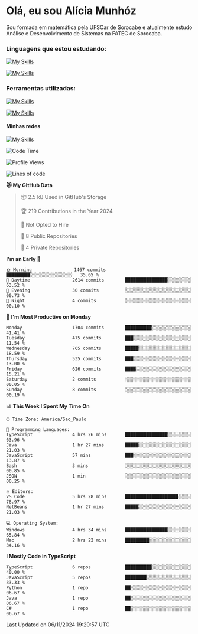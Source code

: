 # Olá, eu sou Alícia Munhóz

<p>Sou formada em matemática pela UFSCar de Sorocabe e atualmente estudo Análise e Desenvolvimento de Sistemas na FATEC de Sorocaba.</p>

### Linguagens que estou estudando:

[![My Skills](https://skillicons.dev/icons?i=js,ts,html,css)](https://skillicons.dev)


[![My Skills](https://skillicons.dev/icons?i=nodejs,java,py,latex)](https://skillicons.dev)

### Ferramentas utilizadas:

[![My Skills](https://skillicons.dev/icons?i=vscode,discord,figma,git)](https://skillicons.dev)

[![My Skills](https://skillicons.dev/icons?i=github,gmail,mongodb,sublime)](https://skillicons.dev)

#### Minhas redes
[![My Skills](https://skillicons.dev/icons?i=linkedin)](https://www.linkedin.com/in/aliciamunhozfrancodecamargo/)

<!--START_SECTION:waka-->
![Code Time](http://img.shields.io/badge/Code%20Time-145%20hrs%2010%20mins-blue)

![Profile Views](http://img.shields.io/badge/Profile%20Views-5-blue)

![Lines of code](https://img.shields.io/badge/From%20Hello%20World%20I%27ve%20Written-5.7%20million%20lines%20of%20code-blue)

**🐱 My GitHub Data** 

> 📦 2.5 kB Used in GitHub's Storage 
 > 
> 🏆 219 Contributions in the Year 2024
 > 
> 🚫 Not Opted to Hire
 > 
> 📜 8 Public Repositories 
 > 
> 🔑 4 Private Repositories 
 > 
**I'm an Early 🐤** 

```text
🌞 Morning                1467 commits        █████████░░░░░░░░░░░░░░░░   35.65 % 
🌆 Daytime                2614 commits        ████████████████░░░░░░░░░   63.52 % 
🌃 Evening                30 commits          ░░░░░░░░░░░░░░░░░░░░░░░░░   00.73 % 
🌙 Night                  4 commits           ░░░░░░░░░░░░░░░░░░░░░░░░░   00.10 % 
```
📅 **I'm Most Productive on Monday** 

```text
Monday                   1704 commits        ██████████░░░░░░░░░░░░░░░   41.41 % 
Tuesday                  475 commits         ███░░░░░░░░░░░░░░░░░░░░░░   11.54 % 
Wednesday                765 commits         █████░░░░░░░░░░░░░░░░░░░░   18.59 % 
Thursday                 535 commits         ███░░░░░░░░░░░░░░░░░░░░░░   13.00 % 
Friday                   626 commits         ████░░░░░░░░░░░░░░░░░░░░░   15.21 % 
Saturday                 2 commits           ░░░░░░░░░░░░░░░░░░░░░░░░░   00.05 % 
Sunday                   8 commits           ░░░░░░░░░░░░░░░░░░░░░░░░░   00.19 % 
```


📊 **This Week I Spent My Time On** 

```text
🕑︎ Time Zone: America/Sao_Paulo

💬 Programming Languages: 
TypeScript               4 hrs 26 mins       ████████████████░░░░░░░░░   63.96 % 
Java                     1 hr 27 mins        █████░░░░░░░░░░░░░░░░░░░░   21.03 % 
JavaScript               57 mins             ███░░░░░░░░░░░░░░░░░░░░░░   13.87 % 
Bash                     3 mins              ░░░░░░░░░░░░░░░░░░░░░░░░░   00.85 % 
JSON                     1 min               ░░░░░░░░░░░░░░░░░░░░░░░░░   00.25 % 

🔥 Editors: 
VS Code                  5 hrs 28 mins       ████████████████████░░░░░   78.97 % 
NetBeans                 1 hr 27 mins        █████░░░░░░░░░░░░░░░░░░░░   21.03 % 

💻 Operating System: 
Windows                  4 hrs 34 mins       ████████████████░░░░░░░░░   65.84 % 
Mac                      2 hrs 22 mins       █████████░░░░░░░░░░░░░░░░   34.16 % 
```

**I Mostly Code in TypeScript** 

```text
TypeScript               6 repos             ██████████░░░░░░░░░░░░░░░   40.00 % 
JavaScript               5 repos             ████████░░░░░░░░░░░░░░░░░   33.33 % 
Python                   1 repo              ██░░░░░░░░░░░░░░░░░░░░░░░   06.67 % 
Java                     1 repo              ██░░░░░░░░░░░░░░░░░░░░░░░   06.67 % 
C#                       1 repo              ██░░░░░░░░░░░░░░░░░░░░░░░   06.67 % 
```




 Last Updated on 06/11/2024 19:20:57 UTC
<!--END_SECTION:waka-->
